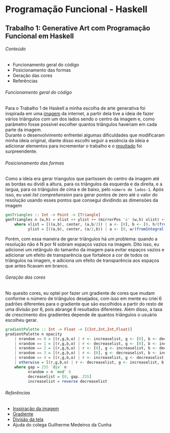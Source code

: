 # Programação Funcional - Haskell
## Trabalho 1: Generative Art com Programação Funcional em Haskell
###### Conteúdo
- Funcionamento geral do código
- Posicionamento das formas
- Geração das cores
- Referências
###### Funcionamento geral do código
Para o Trabalho 1 de Haskell a minha escolha de arte generativa foi inspirada em uma 
[imagem](http://3.bp.blogspot.com/-TQ0gi_ajUSk/VWodsH3vRiI/AAAAAAAAAEU/d4vBMI0gY9w/s1600/20110511153010.jpg)
da internet, a partir dela tive a ideia de fazer vários triângulos com um dos lados sendo o centro da imagem e,
como parâmetro fosse possível escolher quantos triângulos haveriam em cada parte da imagem.  
Durante o desenvolvimento enfrentei algumas dificuldades que modificaram minha ideia original, 
diante disso escolhi seguir a essência da ideia e adicionar elementos para incrementar o trabalho e o 
[resultado](fig.svg) foi surpreendente.
###### Posicionamento das formas
Como a ideia era gerar triangulos que partissem do centro da imagem até as bordas eu dividi a altura, 
para os triângulos da esquerda e da direita, e a largua, para os triângulos de cima e de baixo, pelo `número de lados-1`.
Após isso, eu usei *list comprehension* para gerar pontos de zero até o valor do resolução usando 
esses pontos que consegui dividindo as dimensões da imagem
```haskell
genTriangles :: Int -> Point -> [Triangle]
genTriangles n (w,h) = xlist ++ ylist ++ (mirrorPos 'x' (w,h) xlist) ++ (mirrorPos 'y' (w,h) ylist)
    where xlist = [((a,b), center, (a,b/2)) | a <- [0], b <- [0, h/(fromIntegral (n-1)).. h - h/(fromIntegral (n-1))], center <- [(w/2, h/2)]]
          ylist = [((a,b), center, (a/2,b)) | a <- [0, w/(fromIntegral (n-1)).. w - w/(fromIntegral (n-1))], b <- [0], center <- [(w/2, h/2)]]
```
Porém, com essa maneira de gerar triângulos há um problema: quando a resolução não é N por N sobram espaços vazios na imagem.
Dito isso, eu adicionei um retângulo do tamanho da imagem para evitar espaços vazios e adicionar um efeito de transparência que
fortalece a cor de todos os triângulos na imagem, e adiciona um efeito de transparência aos espaços que antes ficavam em branco.
###### Geração das cores
No quesito cores, eu optei por fazer um gradiente de cores que mudam conforme o número de triângulos desejados, com isso em mente
eu criei 6 padrões diferentes para o gradiente que são escolhidos a partir do resto de uma divisão por 6, pois abrange 6 resultados diferentes.
Além disso, a taxa de crescimento dos gradientes depende de quantos triângulos o usuário escolheu gerar.
```haskell
gradientPalette :: Int -> Float -> [(Int,Int,Int,Float)]
gradientPalette n opacity
    | nrandom == 0 = [(r,g,b,o) | r <- increaselist, g <- [0], b <- decreaselist, o <- [opacity]]
    | nrandom == 1 = [(r,g,b,o) | r <- decreaselist, g <- [0], b <- increaselist, o <- [opacity]]
    | nrandom == 2 = [(r,g,b,o) | r <- [0], g <- increaselist, b <- decreaselist, o <- [opacity]]
    | nrandom == 3 = [(r,g,b,o) | r <- [0], g <- decreaselist, b <- increaselist, o <- [opacity]]
    | nrandom == 4 = [(r,g,b,o) | r <- increaselist, g <- decreaselist, b <- [0], o <- [opacity]]
    | otherwise = [(r,g,b,o) | r <- decreaselist, g <- increaselist, b <- [0], o <- [opacity]]
    where gap = 255 `div` n
          nrandom = n `mod` 6
          decreaselist = [0, gap..255]
          increaselist = reverse decreaselist
```
###### Referências
- [Inspiração da imagem](http://pedagogiavivanarede.blogspot.com/2015/05/arte-abstrata-geometrica.html)
- [Gradiente](https://pt.stackoverflow.com/questions/339339/percorrer-gradiente-de-cor-de-acordo-com-o-valor)
- [Divisão da tela](https://stackoverflow.com/questions/7368926/division-in-haskell)
- Ajuda do colega Guilherme Medeiros da Cunha
